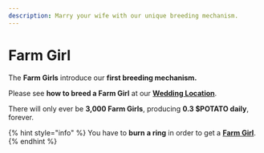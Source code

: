 ```yaml
---
description: Marry your wife with our unique breeding mechanism.
---
```


# Farm Girl

The **Farm Girls** introduce our **first breeding mechanism.**&#x20;

Please see **how to breed a Farm Girl** at our [**Wedding Location**](../locations/wedding-location.md).

There will only ever be **3,000 Farm Girls**, producing **0.3 $POTATO daily**, forever.

{% hint style="info" %}
You have to **burn** **a ring** in order to get a [**Farm Girl**](farm-girl.md).
{% endhint %}
